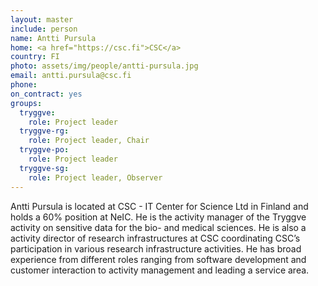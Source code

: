 ```yaml
---
layout: master
include: person
name: Antti Pursula
home: <a href="https://csc.fi">CSC</a>
country: FI
photo: assets/img/people/antti-pursula.jpg
email: antti.pursula@csc.fi
phone:
on_contract: yes
groups:
  tryggve:
    role: Project leader
  tryggve-rg:
    role: Project leader, Chair
  tryggve-po:
    role: Project leader
  tryggve-sg:
    role: Project leader, Observer
---
```


Antti Pursula is located at CSC - IT Center for Science Ltd in Finland and holds
a 60% position at NeIC. He is the activity manager of the Tryggve activity
on sensitive data for the bio- and medical sciences. He is also a activity
director of research infrastructures at CSC coordinating CSC’s participation in
various research infrastructure activities. He has broad experience from different
roles ranging from software development and customer interaction to activity
management and leading a service area.
